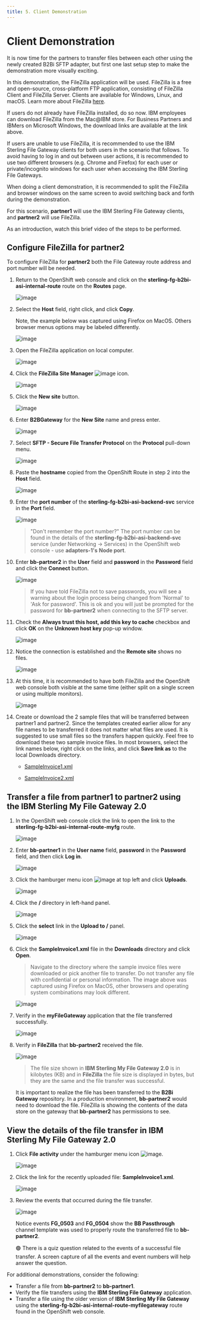 ```yaml
---
title: 5. Client Demonstration
---
```


# Client Demonstration

It is now time for the partners to transfer files between each other using the newly created B2Bi SFTP adapter, but first one last setup step to make the demonstration more visually exciting.

In this demonstration, the FileZilla application will be used. FileZilla is a free and open-source, cross-platform FTP application, consisting of FileZilla Client and FileZilla Server. Clients are available for Windows, Linux, and macOS. Learn more about FileZilla [here](https://filezilla-project.org/).

If users do not already have FileZilla installed, do so now. IBM employees can download FileZilla from the Mac@IBM store. For Business Partners and IBMers on Microsoft Windows, the download links are available at the link above.

If users are unable to use FileZilla, it is recommended to use the IBM Sterling File Gateway clients for both users in the scenario that follows. To avoid having to log in and out between user actions, it is recommended to use two different browsers (e.g. Chrome and Firefox) for each user or private/incognito windows for each user when accessing the IBM Sterling File Gateways.

When doing a client demonstration, it is recommended to split the FileZilla and browser windows on the same screen to avoid switching back and forth during the demonstration.

For this scenario, **partner1** will use the IBM Sterling File Gateway clients, and **partner2** will use FileZilla.

As an introduction, watch this brief video of the steps to be performed.

## Configure FileZilla for partner2

To configure FileZilla for **partner2** both the File Gateway route address and port number will be needed.

1. Return to the OpenShift web console and click on the **sterling-fg-b2bi-asi-internal-route** route on the **Routes** page.

   ![image](_attachments/OS_InternalRoute1.png)

1. Select the **Host** field, right click, and click **Copy**.

   Note, the example below was captured using Firefox on MacOS. Others browser menus options may be labeled differently.

   ![image](_attachments/OS_InternalRoute2.png)

1. Open the FileZilla application on local computer.

   ![image](_attachments/FileZilla.png)

1. Click the **FileZilla Site Manager** ![image](_attachments/FZSiteManagerIcon.png) icon.

   ![image](_attachments/FileZillaSiteManager.png)

1. Click the **New site** button.

   ![image](_attachments/FZ_NewSiteButton.png)

1. Enter **B2BGateway** for the **New Site** name and press enter.

   ![image](_attachments/FZ_NewSiteName.png)

1. Select **SFTP - Secure File Transfer Protocol** on the **Protocol** pull-down menu.

   ![image](_attachments/FZ_NewSiteProtocol.png)

1. Paste the **hostname** copied from the OpenShift Route in step 2 into the **Host** field.

   ![image](_attachments/FZ_NewSitePasteHost.png)

1. Enter the **port number** of the **sterling-fg-b2bi-asi-backend-svc** service in the **Port** field.

   ![image](_attachments/FZ_NewSitePort.png)

   > "Don't remember the port number?" The port number can be found in the details of the **sterling-fg-b2bi-asi-backend-svc** service (under Networking -> Services) in the OpenShift web console - use **adapters-1's** **Node port**.

1. Enter **bb-partner2** in the **User** field and **password** in the **Password** field and click the **Connect** button.

   ![image](_attachments/BB_FZ_NewSiteUserPassword.png)

   > If you have told FileZilla not to save passwords, you will see a warning about the login process being changed from 'Normal' to 'Ask for password'. This is ok and you will just be prompted for the password for **bb-partner2** when connecting to the SFTP server.

1. Check the **Always trust this host, add this key to cache** checkbox and click **OK** on the **Unknown host key** pop-up window.

   ![image](_attachments/FZ_UKnknownHostKey.png)

1. Notice the connection is established and the **Remote site** shows no files.

   ![image](_attachments/FZ_Connected.png)

1. At this time, it is recommended to have both FileZilla and the OpenShift web console both visible at the same time (either split on a single screen or using multiple monitors).

   ![image](_attachments/OS_FZ_splitScreen.png)

1. Create or download the 2 sample files that will be transferred between partner1 and partner2. Since the templates created earlier allow for any file names to be transferred it does not matter what files are used. It is suggested to use small files so the transfers happen quickly. Feel free to download these two sample invoice files. In most browsers, select the link names below, right click on the links, and click **Save link as** to the local Downloads directory.

   - [SampleInvoice1.xml](https://raw.githubusercontent.com/IBM/SalesEnablement-SterlingDataExchange-L3/main/tools/SampleInvoice1.xml)

   - [SampleInvoice2.xml](https://raw.githubusercontent.com/IBM/SalesEnablement-SterlingDataExchange-L3/main/tools/SampleInvoice2.xml)

## Transfer a file from partner1 to partner2 using the IBM Sterling My File Gateway 2.0

1. In the OpenShift web console click the link to open the link to the **sterling-fg-b2bi-asi-internal-route-myfg** route.

   ![image](_attachments/OS_Route-MyFG.png)

1. Enter **bb-partner1** in the **User name** field, **password** in the **Password** field, and then click **Log in**.

   ![image](_attachments/BB_MyFG_login.png)

1. Click the hamburger menu icon ![image](_attachments/MyFG_HamburgerIcon.png) at top left and click **Uploads**.

   ![image](_attachments/MyFG_UploadsMenu.png)

1. Click the **/** directory in left-hand panel.

   ![image](_attachments/MyFG_DirectorySelect.png)

1. Click the **select** link in the **Upload to /** panel.

   ![image](_attachments/MyFG_UploadPanel.png)

1. Click the **SampleInvoice1.xml** file in the **Downloads** directory and click **Open**.

   > Navigate to the directory where the sample invoice files were downloaded or pick another file to transfer. Do not transfer any file with confidential or personal information. The image above was captured using Firefox on MacOS, other browsers and operating system combinations may look different.

   ![image](_attachments/MyFG_UploadFileDialog.png)

1. Verify in the **myFileGateway** application that the file transferred successfully.

   ![image](_attachments/BB_MyFG_UploadFileTransferSuccess.png)

1. Verify in **FileZilla** that **bb-partner2** received the file.

   ![image](_attachments/BB_FZ_UploadFileTransferSuccess.png)

   > The file size shown in **IBM Sterling My File Gateway 2.0** is in kilobytes (KB) and in **FileZilla** the file size is displayed in bytes, but they are the same and the file transfer was successful.

   It is important to realize the file has been transferred to the **B2Bi Gateway** repository. In a production environment, **bb-partner2** would need to download the file. FileZilla is showing the contents of the data store on the gateway that **bb-partner2** has permissions to see.

## View the details of the file transfer in **IBM Sterling My File Gateway 2.0**

1. Click **File activity** under the hamburger menu icon ![image](_attachments/MyFG_HamburgerIcon.png).

   ![image](_attachments/MyFG_FileActivityMenu.png)

1. Click the link for the recently uploaded file: **SampleInvoice1.xml**.

   ![image](_attachments/BB_MyFG_FileActivity.png)

1. Review the events that occurred during the file transfer.

   ![image](_attachments/BB_MyFG_FileActivityDetails.png)

   Notice events **FG_0503** and **FG_0504** show the **BB Passthrough** channel template was used to properly route the transferred file to **bb-partner2**.

   :green_circle: There is a quiz question related to the events of a successful file transfer. A screen capture of all the events and event numbers will help answer the question.

For additional demonstrations, consider the following:

- Transfer a file from **bb-partner2** to **bb-partner1**.
- Verify the file transfers using the **IBM Sterling File Gateway** application.
- Transfer a file using the older version of **IBM Sterling My File Gateway** using the **sterling-fg-b2bi-asi-internal-route-myfilegateway** route found in the OpenShift web console.
